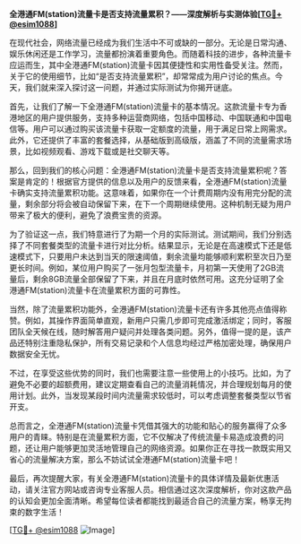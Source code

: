 **全港通FM(station)流量卡是否支持流量累积？——深度解析与实测体验[[TG💪+ @esim1088](https://t.me/s/esim1088)]**

在现代社会，网络流量已经成为我们生活中不可或缺的一部分。无论是日常沟通、娱乐休闲还是工作学习，流量都扮演着重要角色。而随着科技的进步，各种流量卡应运而生，其中全港通FM(station)流量卡因其便捷性和实用性备受关注。然而，关于它的使用细节，比如“是否支持流量累积”，却常常成为用户讨论的焦点。今天，我们就来深入探讨这一问题，并通过实际测试为你揭开谜底。

首先，让我们了解一下全港通FM(station)流量卡的基本情况。这款流量卡专为香港地区的用户提供服务，支持多种运营商网络，包括中国移动、中国联通和中国电信等。用户可以通过购买该流量卡获取一定额度的流量，用于满足日常上网需求。此外，它还提供了丰富的套餐选择，从基础版到高级版，涵盖了不同的流量需求场景，比如视频观看、游戏下载或是社交聊天等。

那么，回到我们的核心问题：全港通FM(station)流量卡是否支持流量累积呢？答案是肯定的！根据官方提供的信息以及用户的反馈来看，全港通FM(station)流量卡确实支持流量累积功能。这意味着，如果你在一个计费周期内没有用完分配的流量，剩余部分将会被自动保留下来，在下一个周期继续使用。这种机制无疑为用户带来了极大的便利，避免了浪费宝贵的资源。

为了验证这一点，我们特意进行了为期一个月的实际测试。测试期间，我们分别选择了不同套餐类型的流量卡进行对比分析。结果显示，无论是在高速模式下还是低速模式下，只要用户未达到当天的限速阈值，剩余流量均能够顺利累积至次日乃至更长时间。例如，某位用户购买了一张月包型流量卡，月初第一天使用了2GB流量后，剩余8GB流量全部保留了下来，并且在月底时依然可用。这充分证明了全港通FM(station)流量卡在流量累积方面的可靠性。

当然，除了流量累积功能外，全港通FM(station)流量卡还有许多其他亮点值得称赞。例如，其操作界面简单直观，新用户只需几步即可完成激活绑定；同时，客服团队全天候在线，随时解答用户疑问并处理各类问题。另外，值得一提的是，该产品还特别注重隐私保护，所有交易记录和个人信息均经过严格加密处理，确保用户数据安全无忧。

不过，在享受这些优势的同时，我们也需要注意一些使用上的小技巧。比如，为了避免不必要的超额费用，建议定期查看自己的流量消耗情况，并合理规划每月的使用计划。此外，当发现某段时间内流量需求较低时，可以考虑调整套餐类型以节省开支。

总而言之，全港通FM(station)流量卡凭借其强大的功能和贴心的服务赢得了众多用户的青睐。特别是在流量累积方面，它不仅解决了传统流量卡易造成浪费的问题，还让用户能够更加灵活地管理自己的网络资源。如果你正在寻找一款既实用又省心的流量解决方案，那么不妨试试全港通FM(station)流量卡吧！

最后，再次提醒大家，有关全港通FM(station)流量卡的具体详情及最新优惠活动，请关注官方网站或咨询专业客服人员。相信通过这次深度解析，你对这款产品的认知会更加全面清晰。希望每位读者都能找到最适合自己的流量方案，畅享无拘束的数字生活！

[[TG💪+ @esim1088](https://t.me/s/esim1088) ![Image](https://i.postimg.cc/4NQfJmqS/Snipaste-2025-05-13-00-14-12.png)]